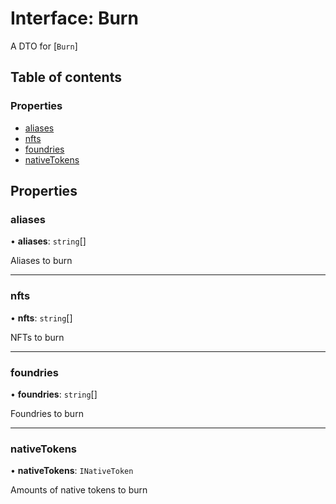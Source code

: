 # Interface: Burn

A DTO for [`Burn`]

## Table of contents

### Properties

- [aliases](Burn.md#aliases)
- [nfts](Burn.md#nfts)
- [foundries](Burn.md#foundries)
- [nativeTokens](Burn.md#nativetokens)

## Properties

### aliases

• **aliases**: `string`[]

Aliases to burn

___

### nfts

• **nfts**: `string`[]

NFTs to burn

___

### foundries

• **foundries**: `string`[]

Foundries to burn

___

### nativeTokens

• **nativeTokens**: `INativeToken`

Amounts of native tokens to burn
